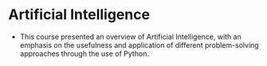 # Artificial Intelligence

- This course presented an overview of Artificial Intelligence, with an emphasis on the usefulness and application of different problem-solving approaches through the use of Python.